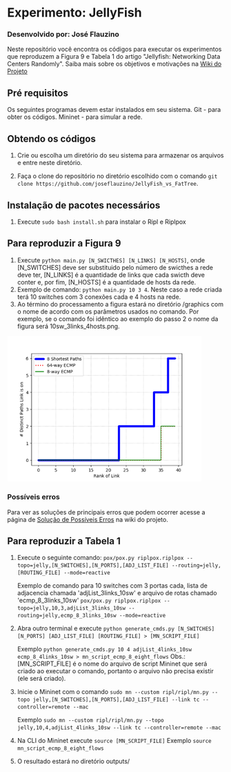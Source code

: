 # Experimento: JellyFish
### Desenvolvido por: José Flauzino

Neste repositório você encontra os códigos para executar os experimentos que reproduzem a Figura 9 e Tabela 1 do artigo "Jellyfish: Networking Data Centers Randomly".
Saiba mais sobre os objetivos e motivações na <a href="https://github.com/joseflauzino/JellyFish_vs_FatTree/wiki">Wiki do Projeto</a> 

## Pré requisitos
Os seguintes programas devem estar instalados em seu sistema.
Git - para obter os códigos.
Mininet - para simular a rede.

## Obtendo os códigos
1. Crie ou escolha um diretório do seu sistema para armazenar os arquivos e entre neste diretório.

2. Faça o clone do repositório no diretório escolhido com o comando `git clone https://github.com/joseflauzino/JellyFish_vs_FatTree`.

## Instalação de pacotes necessários
1. Execute `sudo bash install.sh` para instalar o Ripl e Riplpox

## Para reproduzir a Figura 9

1. Execute `python main.py [N_SWICTHES] [N_LINKS] [N_HOSTS]`, onde [N_SWITCHES] deve ser substituido pelo número de swicthes a rede deve ter, [N_LINKS] é a quantidade de links que cada swicth deve conter e, por fim, [N_HOSTS] é a quantidade de hosts da rede.
2. Exemplo de comando: `python main.py 10 3 4`. Neste caso a rede criada terá 10 switches com 3 conexões cada e 4 hosts na rede.
3. Ao término do processamento a figura estará no diretório /graphics com o nome de acordo com os parâmetros usados no comando. Por exemplo, se o comando foi idêntico ao exemplo do passo 2 o nome da figura será 10sw_3links_4hosts.png. 

<img src="figures/4links_10sw.png" width="450" ></img>

### Possíveis erros
Para ver as soluções de principais erros que podem ocorrer acesse a página de <a href="https://github.com/joseflauzino/JellyFish_vs_FatTree/wiki/Solu%C3%A7ao-de-Poss%C3%ADveis-Erros">Solução de Possíveis Erros</a> na wiki do projeto.

## Para reproduzir a Tabela 1
1. Execute o seguinte comando: `pox/pox.py riplpox.riplpox --topo=jelly,[N_SWITCHES],[N_PORTS],[ADJ_LIST_FILE] --routing=jelly,[ROUTING_FILE] --mode=reactive`

	Exemplo de comando para 10 switches com 3 portas cada, lista de adjacencia chamada 'adjList_3links_10sw' e arquivo de rotas chamado 'ecmp_8_3links_10sw'
	`pox/pox.py riplpox.riplpox --topo=jelly,10,3,adjList_3links_10sw --routing=jelly,ecmp_8_3links_10sw --mode=reactive`

2. Abra outro terminal e execute `python generate_cmds.py [N_SWITCHES] [N_PORTS] [ADJ_LIST_FILE] [ROUTING_FILE] > [MN_SCRIPT_FILE]`

	Exemplo `python generate_cmds.py 10 4 adjList_4links_10sw ecmp_8_4links_10sw > mn_script_ecmp_8_eight_flows`
	Obs.: [MN_SCRIPT_FILE] é o nome do arquivo de script Mininet que será criado ao executar o comando, portanto o arquivo não precisa existir (ele será criado).

3. Inicie o Mininet com o comando `sudo mn --custom ripl/ripl/mn.py --topo jelly,[N_SWITCHES],[N_PORTS],[ADJ_LIST_FILE] --link tc --controller=remote --mac`

	Exemplo `sudo mn --custom ripl/ripl/mn.py --topo jelly,10,4,adjList_4links_10sw --link tc --controller=remote --mac`

4. Na CLI do Mininet execute `source [MN_SCRIPT_FILE]`
	Exemplo `source mn_script_ecmp_8_eight_flows`

5. O resultado estará no diretório outputs/